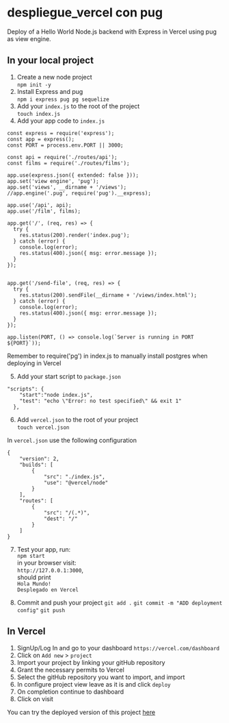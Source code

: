 # despliegue_vercel con pug
Deploy of a Hello World Node.js backend with Express in Vercel using pug as view engine.


## In your local project
1. Create a new node project\
    `npm init -y`
2. Install Express and pug\
    `npm i express pug pg sequelize`
3. Add your `index.js` to the root of the project\
    `touch index.js`
4. Add your app code to `index.js`
  ```
  const express = require('express');
  const app = express();
  const PORT = process.env.PORT || 3000;
  
  const api = require('./routes/api');
  const films = require('./routes/films');
  
  app.use(express.json({ extended: false }));
  app.set('view engine', 'pug');
  app.set('views', __dirname + '/views');
  //app.engine('.pug', require('pug').__express);
  
  app.use('/api', api);
  app.use('/film', films);
  
  app.get('/', (req, res) => {
    try {
      res.status(200).render('index.pug');
    } catch (error) {
      console.log(error);
      res.status(400).json({ msg: error.message });
    }
  });
  
  
  app.get('/send-file', (req, res) => {
    try {
      res.status(200).sendFile(__dirname + '/views/index.html');
    } catch (error) {
      console.log(error);
      res.status(400).json({ msg: error.message });
    }
  });
  
  app.listen(PORT, () => console.log(`Server is running in PORT ${PORT}`));
  
  ```
  Remember to require('pg') in index.js to manually install postgres when deploying in Vercel

5. Add your start script to `package.json`

```
"scripts": {
    "start":"node index.js",
    "test": "echo \"Error: no test specified\" && exit 1"
  },
```

6. Add `vercel.json` to the root of your project\
`touch vercel.json`

In `vercel.json` use the following configuration
```
{
    "version": 2,
    "builds": [
        {
            "src": "./index.js",
            "use": "@vercel/node"
        }
    ],
    "routes": [
        {
            "src": "/(.*)",
            "dest": "/"
        }
    ]
}
```

7. Test your app, run:\
    `npm start`\
    in your browser visit:\
    `http://127.0.0.1:3000`,\
    should print \
    `Hola Mundo!`\
    `Desplegado en Vercel`

8. Commit and push your project
`git add .`
`git commit -m "ADD deployment config"`
`git push`


## In Vercel
1. SignUp/Log In and go to your dashboard `https://vercel.com/dashboard`
2. Click on `Add new` > `project`
3. Import your project by linking your gitHub repository
4. Grant the necessary permits to Vercel
5. Select the gitHub repository you want to import, and import
6. In configure project view leave as it is and click `deploy`
7. On completion continue to dashboard
8. Click on visit

You can try the deployed version of this project [here](https://despliegue-vercel.vercel.app/) 















